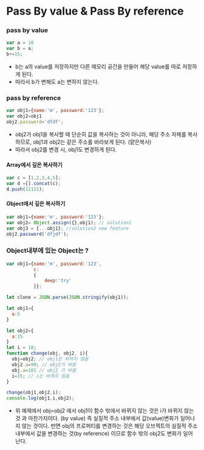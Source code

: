 # Pass By value & Pass By reference



### pass by value

```javascript
var a = 10
var b = a;
b+=15;
```

- b는 a의 value를 저장하지만 다른 메모리 공간을 만들어 해당 value를 따로 저장하게 된다.
- 따라서 b가 변해도 a는 변하지 않는다.



### pass by reference

```javascript
var obj1={name:'m', password:'123'};
var obj2=obj1
obj2.password='dfdf';
```

- obj2가 obj1을 복사할 때 단순히 값을 복사하는 것이 아니라, 해당 주소 자체를 복사하므로,  obj1과 obj2는 같은 주소를 바라보게 된다. (얕은복사)
- 따라서 obj2를 변경 시, obj1도 변경하게 된다. 



#### Array에서 깊은 복사하기

```javascript
var c = [1,2,3,4,5];
var d =[].concat(c); 
d.push(12121); 
```

#### Object에서 깊은 복사하기

```javascript
var obj1={name:'m', password:'123'};
var obj2= Object.assign({},obj1); // solution1 
var obj3 = {...obj1}; //solution2 new feature 
obj2.password('dfjdf');
```



### Object내부에 있는 Object는 ?

```javascript
var obj1={name:'m', password:'123', 
          c:
          {
              deep:'try'
          }};

let clone = JSON.parse(JSON.stringify(obj1));
```





```javascript
let obj1={
  a:5
}

let obj2={
  a:15
}
let i = 10;
function change(obj, obj2, i){
  obj=obj2; // obj1은 바뀌지 않음
  obj2.a=99; // obj2가 바뀜
  obj.a=101 // obj2 가 바뀜 
  i=15; // i는 바뀌지 않음
}

change(obj1,obj2,i);
console.log(obj1,i,obj2);
```

- 위 예제에서 obj=obj2 에서 obj1이 함수 밖에서 바뀌지 않는 것은 i가 바뀌지 않는것 과 마찬가지이다. (by value) 즉 실질적 주소 내부에서  값(value)변화가 일어나지 않는 것이다. 반면 obj의 프로퍼티를 변경하는 것은 해당 오브젝트의 실질적 주소 내부에서 값을 변경하는 것(by reference) 이므로 함수 밖의 obj2도 변화가 일어난다. 